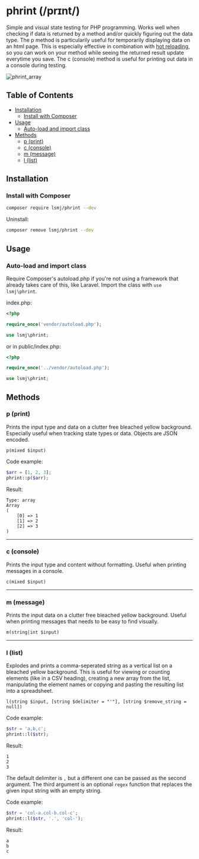 # phrint (/prɪnt/)

Simple and visual state testing for PHP programming. Works well when checking if data is returned by a method and/or quickly figuring out the data type. The p method is particularily useful for temporarily displaying data on an html page. This is especially effective in combination with [hot reloading](https://www.browsersync.io/), so you can work on your method while seeing the returned result update everytime you save. The c (console) method is useful for printing out data in a console during testing.

![phrint_array](https://user-images.githubusercontent.com/35132192/60960803-0ed02300-a30b-11e9-9bfd-72ce8fbc713c.png)

<!-- START doctoc generated TOC please keep comment here to allow auto update -->
<!-- DON'T EDIT THIS SECTION, INSTEAD RE-RUN doctoc TO UPDATE -->
## Table of Contents

- [Installation](#installation)
  - [Install with Composer](#install-with-composer)
- [Usage](#usage)
  - [Auto-load and import class](#auto-load-and-import-class)
- [Methods](#methods)
  - [p (print)](#p-print)
  - [c (console)](#c-console)
  - [m (message)](#m-message)
  - [l (list)](#l-list)

<!-- END doctoc generated TOC please keep comment here to allow auto update -->
## Installation
### Install with Composer
```bash
composer require lsmj/phrint --dev
```
Uninstall:
```bash
composer remove lsmj/phrint --dev
```
## Usage
### Auto-load and import class
Require Composer's autoload.php if you're not using a framework that already takes care of this, like Laravel. Import the class with `use lsmj\phrint`.

index.php:
```php
<?php

require_once('vendor/autoload.php');

use lsmj\phrint;
```
or in public/index.php:
```php
<?php

require_once('../vendor/autoload.php');

use lsmj\phrint;
```
## Methods

### p (print)
Prints the input type and data on a clutter free bleached yellow background. Especially useful when tracking state types or data. Objects are JSON encoded.

`p(mixed $input)`

Code example:
```php
$arr = [1, 2, 3];
phrint::p($arr);
```
Result:
```
Type: array
Array
(
    [0] => 1
    [1] => 2
    [2] => 3
)
```

---

### c (console)
Prints the input type and content without formatting. Useful when printing messages in a console.

`c(mixed $input)`

---

### m (message)
Prints the input data on a clutter free bleached yellow background. Useful when printing messages that needs to be easy to find visually.

`m(string|int $input)`

---

### l (list)
Explodes and prints a comma-seperated string as a vertical list on a bleached yellow background. This is useful for viewing or counting elements (like in a CSV heading), creating a new array from the list, manipulating the element names or copying and pasting the resulting list into a spreadsheet.

`l(string $input, [string $delimiter = "'"], [string $remove_string = null])`

Code example:
```php
$str = 'a,b,c';
phrint::l($str);
```
Result:
```
1
2
3
```
The default delimiter is `,` but a different one can be passed as the second argument. The third argument is an optional `regex` function that replaces the given input string with an empty string.

Code example:
```php
$str = 'col-a.col-b.col-c';
phrint::l($str, '.', 'col-');
```
Result:
```
a
b
c
```
